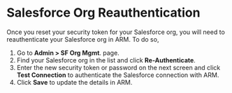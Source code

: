 # Salesforce Org Reauthentication

Once you reset your security token for your Salesforce org, you will need to reauthenticate your Salesforce org in ARM. To do so,

1. Go to **Admin > SF Org Mgmt**. page.
2. Find your Salesforce org in the list and click **Re-Authenticate**.
3. Enter the new security token or password on the next screen and click **Test Connection** to authenticate the Salesforce connection with ARM.
4. Click **Save** to update the details in ARM.
